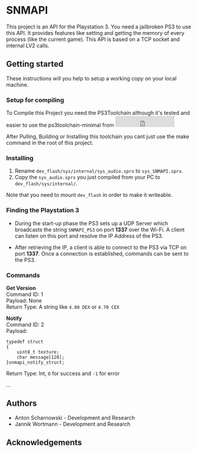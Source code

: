 # SNMAPI #

This project is an API for the Playstation 3. You need a jailbroken PS3 to use this API. It provides features like setting and getting the memory of every process (like the current game). This API is based on a TCP socket and internal LV2 calls.

## Getting started ##
These instructions will you help to setup a working copy on your local machine. 

### Setup for compiling ###
To Compile this Project you need the PS3Toolchain although it's tested and easier to use the 
ps3toolchain-minimal from <iframe src="https://ghbtns.com/github-btn.html?user=scrapes&repo=ps3toolchain-minimal&type=watch&count=true&size=large&v=2" frameborder="0" scrolling="0" width="160px" height="30px"></iframe>

After Pulling, Building or Installing this toolchain you cant just use the make command in the root of this project.


### Installing ###
1. Rename `dev_flash/sys/internal/sys_audio.sprx` to `sys_SNMAPI.sprx`. 
2. Copy the `sys_audio.sprx` you just compiled from your PC to `dev_flash/sys/internal/`. 

Note that you need to mount `dev_flash` in order to make it writeable. 

### Finding the Playstation 3 ###
- During the start-up phase the PS3 sets up a UDP Server which broadcasts the string `SNMAPI_PS3` on port **1337** over the Wi-Fi. A client can listen on this port and resolve the IP Address of the PS3.

- After retrieving the IP, a client is able to connect to the PS3 via TCP on port **1337**. Once a connection is established, commands can be sent to the PS3. 

### Commands ###
**Get Version**  
Command ID: 1  
Payload: None  
Return Type: A string like `4.80 DEX` or `4.70 CEX`

**Notify**  
Command ID: 2  
Payload: 
```
typedef struct
{
    uint8_t texture;
    char message[128];
}snmapi_notify_struct;
```
Return Type: Int, `0` for success and `-1` for error

...


## Authors ##
- Anton Scharnowski - Development and Research
- Jannik Wortmann - Development and Research

## Acknowledgements ##

